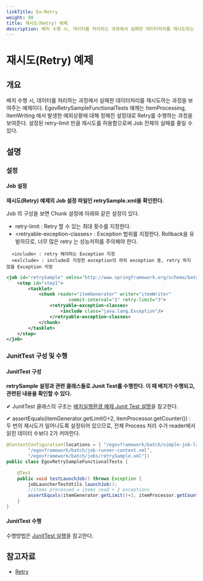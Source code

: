```yaml
---
linkTitle: Ex-Retry
weight: 90
title: 재시도(Retry) 예제
description: 배치 수행 시, 데이터를 처리하는 과정에서 실패한 데이터처리를 재시도하는 과정을 보여주는 예제이다. EgovRetrySampleFunctionalTests 예제는 ItemProcessing, ItemWriting 에서 발생한 예외상황에 대해 정해진 설정대로 Retry를 수행하는 과정을 보여준다. 설정된 retry-limit 만큼 재시도를 허용함으로써 Job 전체의 실패를 줄일 수 있다.
---
```

# 재시도(Retry) 예제

## 개요
배치 수행 시, 데이터를 처리하는 과정에서 실패한 데이터처리를 재시도하는 과정을 보여주는 예제이다. EgovRetrySampleFunctionalTests 예제는 ItemProcessing, ItemWriting 에서 발생한 예외상황에 대해 정해진 설정대로 Retry를 수행하는 과정을 보여준다. 설정된 retry-limit 만큼 재시도를 허용함으로써 Job 전체의 실패를 줄일 수 있다.

## 설명
### 설정
#### Job 설정
<b>재시도(Retry) 예제의 Job 설정 파일인 retrySample.xml을 확인한다.</b>

Job 의 구성을 보면 Chunk 설정에 아래와 같은 설정이 있다.
- retry-limit : Retry 할 수 있는 최대 횟수를 지정한다.
- \<retryable-exception-classes\> : Exception 범위를 지정한다. Rollback을 유발하므로, 너무 많은 retry 는 성능저하를 주의해야 한다.

```
  <include> : retry 해야하는 Exception 지정
  <exlclude> : include로 지정한 exception의 하위 exception 중, retry 하지 않을 Exception 지정
```

```xml
<job id="retrySample" xmlns="http://www.springframework.org/schema/batch">
	<step id="step1">
		<tasklet>
			<chunk reader="itemGenerator" writer="itemWriter" 
		               commit-interval="1" retry-limit="3">
			    <retryable-exception-classes>
			    	<include class="java.lang.Exception"/>
			    </retryable-exception-classes>
			</chunk>
		</tasklet>
	</step>
</job>
```

### JunitTest 구성 및 수행
#### JunitTest 구성
<b>retrySample 설정과 관련 클래스들로 Junit Test를 수행한다. 이 때 배치가 수행되고, 관련된 내용을 확인할 수 있다.</b>

✔ JunitTest 클래스의 구조는 [배치실행환경 예제 Junit Test 설명](./batch-example-run_junit_test.md)을 참고한다.

✔ assertEquals(itemGenerator.getLimit()+2, itemProcessor.getCounter()) : 두 번의 재시도가 일어나도록 설정되어 있으므로, 전체 Process 처리 수가 reader에서 읽힌 데이터 수보다 2가 커야한다.

```java
@ContextConfiguration(locations = { "/egovframework/batch/simple-job-launcher-context.xml", 
		"/egovframework/batch/job-runner-context.xml",
		"/egovframework/batch/jobs/retrySample.xml"})
public class EgovRetrySampleFunctionalTests {
 
	@Test
	public void testLaunchJob() throws Exception {
		jobLauncherTestUtils.launchJob();
		//items processed = items read + 2 exceptions
		assertEquals(itemGenerator.getLimit()+2, itemProcessor.getCounter());
	}
}
```

#### JunitTest 수행
수행방법은 [JunitTest 실행](https://www.egovframe.go.kr/wiki/doku.php?id=egovframework:dev2:tst:test_case)을 참고한다.

## 참고자료
- [Retry](./batch-core-skip_repeat_retry.md)